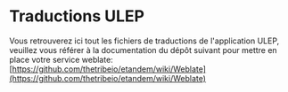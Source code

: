 # Traductions ULEP

Vous retrouverez ici tout les fichiers de traductions de l'application ULEP, veuillez vous référer à la documentation du dépôt suivant pour mettre en place votre service weblate: [https://github.com/thetribeio/etandem/wiki/Weblate](https://github.com/thetribeio/etandem/wiki/Weblate)
